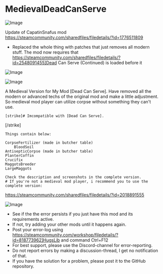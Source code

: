 # MedievalDeadCanServe

![Image](https://i.imgur.com/buuPQel.png)

Update of CapatinSnafus mod
https://steamcommunity.com/sharedfiles/filedetails/?id=1776511809

- Replaced the whole thing with patches that just removes all modern stuff. The mod now requires that https://steamcommunity.com/sharedfiles/filedetails/?id=2548091455]Dead Can Serve (Continued) is loaded before it

![Image](https://i.imgur.com/pufA0kM.png)

	
![Image](https://i.imgur.com/Z4GOv8H.png)

A Medieval Version for My Mod [Dead Can Serve].
	Have removed all the modern or advanced techs of the original mod and make a little adjustment.
	So medieval mod player can utilize corpse without something they can't use.
	
	[strike]# Imcompatible with [Dead Can Serve].
[/strike]
	
	Things contain below:
	
	CorpseFertilizer (made in butcher table)
        BloodSoil
	AntisepticCorpse (made in butcher table)
	PlanterCoffin
	Crucifix
	MaggotsBreeder
	LargeMaggots
	
	Check the description and screenshots in the complete version.
	# If you're not a medieval mod player, i recommend you to use the complete version:


https://steamcommunity.com/sharedfiles/filedetails/?id=2018891555

![Image](https://i.imgur.com/PwoNOj4.png)



-  See if the the error persists if you just have this mod and its requirements active.
-  If not, try adding your other mods until it happens again.
-  Post your error-log using https://steamcommunity.com/workshop/filedetails/?id=818773962]HugsLib and command Ctrl+F12
-  For best support, please use the Discord-channel for error-reporting.
-  Do not report errors by making a discussion-thread, I get no notification of that.
-  If you have the solution for a problem, please post it to the GitHub repository.




